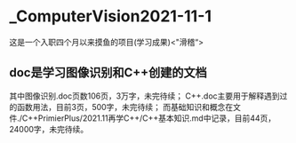 # _ComputerVision2021-11-1
这是一个入职四个月以来摸鱼的项目(学习成果)&lt;"滑稽“>

## doc是学习图像识别和C++创建的文档
  其中图像识别.doc页数106页，3万字，未完待续；
  C++.doc主要用于解释遇到过的函数用法，目前3页，500字，未完待续；
  而基础知识和概念在文件./C++PrimierPlus/2021.11再学C++/C++基本知识.md中记录，目前44页，24000字，未完待续。

